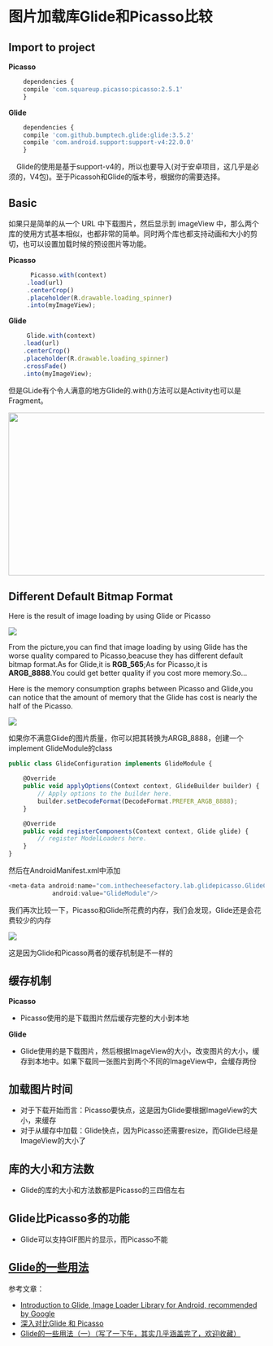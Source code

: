 图片加载库Glide和Picasso比较
===

## Import to project
**Picasso**
``` javascript  
    dependencies {
    compile 'com.squareup.picasso:picasso:2.5.1'
    }
```    
    
**Glide**
``` javascript 
    dependencies {
    compile 'com.github.bumptech.glide:glide:3.5.2'
    compile 'com.android.support:support-v4:22.0.0'
    }
```    
     
Glide的使用是基于support-v4的，所以也要导入(对于安卓项目，这几乎是必须的，V4包)。至于Picassoh和Glide的版本号，根据你的需要选择。


## Basic

如果只是简单的从一个 URL 中下载图片，然后显示到 imageView 中，那么两个库的使用方式基本相似，也都非常的简单。同时两个库也都支持动画和大小的剪切，也可以设置加载时候的预设图片等功能。

**Picasso**
``` javascript 
      Picasso.with(context)
     .load(url)
     .centerCrop()
     .placeholder(R.drawable.loading_spinner)
     .into(myImageView);
``` 

**Glide**
``` javascript
     Glide.with(context)
    .load(url)
    .centerCrop()
    .placeholder(R.drawable.loading_spinner)
    .crossFade()
    .into(myImageView);
```

但是GLide有个令人满意的地方Glide的.with()方法可以是Activity也可以是Fragment。

<img src="https://github.com/nullWolf007/android/blob/master/image/imageGlidePicasso/with.png" width="660" height="320"/>


## Different Default Bitmap Format
Here is the result of image loading by using Glide or Picasso

<img src="https://github.com/nullWolf007/android/blob/master/image/imageGlidePicasso/firstload.jpg"/>

From the picture,you can find that image loading by using Glide has the worse quality compared to Picasso,beacuse they has different default bitmap format.As for Glide,it is **RGB_565**;As for Picasso,it is **ARGB_8888**.You could get better quality if you cost more memory.So...

Here is the memory consumption graphs between Picasso and Glide,you can notice that the amount of memory that the Glide has cost is nearly the half of the Picasso.

<img src="https://github.com/nullWolf007/android/blob/master/image/imageGlidePicasso/ram1_1.png"/>

如果你不满意Glide的图片质量，你可以把其转换为ARGB_8888，创建一个implement GlideModule的class
```javascript
public class GlideConfiguration implements GlideModule {

    @Override
    public void applyOptions(Context context, GlideBuilder builder) {
        // Apply options to the builder here.
        builder.setDecodeFormat(DecodeFormat.PREFER_ARGB_8888);
    }

    @Override
    public void registerComponents(Context context, Glide glide) {
        // register ModelLoaders here.
    }
}
```
然后在AndroidManifest.xml中添加
```javascript
<meta-data android:name="com.inthecheesefactory.lab.glidepicasso.GlideConfiguration"
            android:value="GlideModule"/>
```
我们再次比较一下，Picasso和Glide所花费的内存，我们会发现，Glide还是会花费较少的内存

<img src="https://github.com/nullWolf007/android/blob/master/image/imageGlidePicasso/ram2_1.png"/>

这是因为Glide和Picasso两者的缓存机制是不一样的

## 缓存机制
**Picasso**
* Picasso使用的是下载图片然后缓存完整的大小到本地

**Glide**
* Glide使用的是下载图片，然后根据ImageView的大小，改变图片的大小，缓存到本地中。如果下载同一张图片到两个不同的ImageView中，会缓存两份

## 加载图片时间
* 对于下载开始而言：Picasso要快点，这是因为Glide要根据ImageView的大小，来缓存
* 对于从缓存中加载：Glide快点，因为Picasso还需要resize，而Glide已经是ImageView的大小了

## 库的大小和方法数
* Glide的库的大小和方法数都是Picasso的三四倍左右

## Glide比Picasso多的功能
* Glide可以支持GIF图片的显示，而Picasso不能

## [Glide的一些用法](http://www.jianshu.com/p/c9efd313e79e)

参考文章：
* [Introduction to Glide, Image Loader Library for Android, recommended by Google](https://inthecheesefactory.com/blog/get-to-know-glide-recommended-by-google/en)
* [深入对比Glide 和 Picasso](http://www.jianshu.com/p/fc72001dc18d)
* [Glide的一些用法（一）（写了一下午，其实几乎涵盖完了，欢迎收藏）](http://www.jianshu.com/p/c9efd313e79e)
